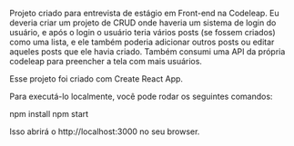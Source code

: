 
Projeto criado para entrevista de estágio em Front-end na Codeleap. Eu deveria criar um projeto de CRUD onde haveria um sistema de login do usuário, e após o login o usuário teria vários posts (se fossem criados) como uma lista, e ele também poderia adicionar outros posts ou editar aqueles posts que ele havia criado. Também consumi uma API da própria codeleap para preencher a tela com mais usuários.


Esse projeto foi criado com Create React App.

Para executá-lo localmente, você pode rodar os seguintes comandos:

npm install
npm start

Isso abrirá o http://localhost:3000 no seu browser.

